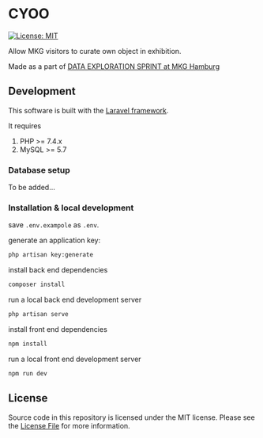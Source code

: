 # CYOO

[![License: MIT](https://img.shields.io/badge/License-MIT-yellow.svg)](https://opensource.org/licenses/MIT)

Allow MKG visitors to curate own object in exhibition.

Made as a part of [DATA EXPLORATION SPRINT at MKG Hamburg](https://www.mkg-hamburg.de/en/neo-lab)

## Development

This software is built with the [Laravel framework](http://laravel.com/).

It requires

1. PHP >= 7.4.x
1. MySQL >= 5.7

### Database setup

To be added...

### Installation & local development

save `.env.exampole` as `.env`.

generate an application key:

```bash
php artisan key:generate
```

install back end dependencies

```bash
composer install
```

run a local back end development server

```bash
php artisan serve
```

install front end dependencies

```bash
npm install
```

run a local front end development server

```bash
npm run dev
```

## License

Source code in this repository is licensed under the MIT license. Please see the [License File](LICENSE) for more information.

